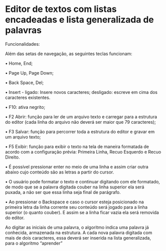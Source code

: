 # Editor de textos com listas encadeadas e lista generalizada de palavras

Funcionalidades:

Além das setas de navegação, as seguintes teclas funcionam:

• Home, End;

• Page Up, Page Down;

• Back Space, Del;

• Insert - 
  ligado: Insere novos caracteres; 
  desligado: escreve em cima dos caracteres existentes.
  
• F10: ativa negrito;

• F2 Abrir: função para ler de um arquivo texto e carregar para a estrutura do editor (cada linha do arquivo não deverá ser maior que 79 caracteres);

• F3 Salvar: função para percorrer toda a estrutura do editor e gravar em um arquivo texto;

• F5 Exibir: função para exibir o texto na tela de maneira formatada de acordo com a configuração prévia: Primeira Linha, Recuo Esquerdo e Recuo Direito.

• É possível pressionar enter no meio de uma linha e assim criar outra abaixo cujo conteúdo são as letras a partir do cursor.

• O usuário pode formatar o texto e continuar digitando com ele formatado, de modo que se a palavra digitada couber na linha superior ela será puxada, a não ser que essa linha seja final de parágrafo.

• Ao pressionar o Backspace e caso o cursor esteja posicionado na primeira letra da linha corrente seu conteúdo será jogado para a linha superior (o quanto couber). E assim se a linha ficar vazia ela será removida do editor.

Ao digitar as iniciais de uma palavra, o algoritmo indica uma palavra já  conhecida, armazenada na estrutura. A cada nova palavra digitada com mais de dois caracteres, essa deverá ser inserida na lista generalizada, para o algoritmo “aprender”
